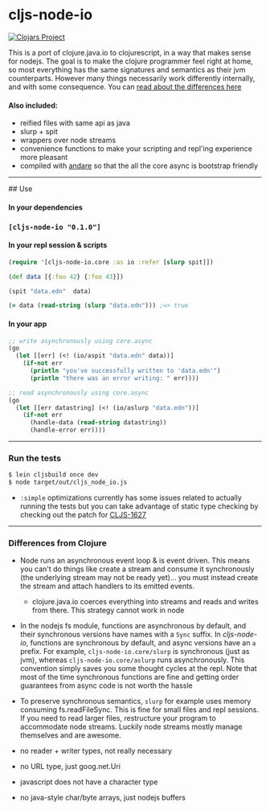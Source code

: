 # cljs-node-io

[![Clojars Project](https://img.shields.io/clojars/v/cljs-node-io.svg)](https://clojars.org/cljs-node-io)

This is a port of clojure.java.io to clojurescript, in a way that makes sense for nodejs. The goal is to make the clojure programmer feel right at home, so most everything has the same signatures and semantics as their jvm counterparts. However many things necessarily work differently internally, and with some consequence. You can [read about the differences here](#differences-from-clojure)

#### Also included:
  + reified files with same api as java
  + slurp + spit
  + wrappers over node streams
  + convenience functions to make your scripting and repl'ing experience more pleasant
  + compiled with [andare](https://github.com/mfikes/andare) so that the all the core async is bootstrap friendly

<hr>
## Use

#### In your dependencies

### `[cljs-node-io "0.1.0"]`

#### In your repl session & scripts

```clojure
(require '[cljs-node-io.core :as io :refer [slurp spit]])

(def data [{:foo 42} {:foo 43}])

(spit "data.edn"  data)

(= data (read-string (slurp "data.edn"))) ;=> true

```

#### In your app

```clojure
;; write asynchronously using core.async
(go
  (let [[err] (<! (io/aspit "data.edn" data))]
    (if-not err
      (println "you've successfully written to 'data.edn'")
      (println "there was an error writing: " err))))

;; read asynchronously using core.async
(go
  (let [[err datastring] (<! (io/aslurp "data.edn"))]
    (if-not err
      (handle-data (read-string datastring))
      (handle-error err))))

```
<hr>

### Run the tests
```sh
$ lein cljsbuild once dev
$ node target/out/cljs_node_io.js
```
+ `:simple` optimizations currently has some issues related to actually running the tests but you can take advantage of static type checking by checking out the patch for [CLJS-1627](http://dev.clojure.org/jira/browse/CLJS-1627)

<hr>

### Differences from Clojure
  + Node runs an asynchronous event loop & is event driven. This means you can't do things like create a stream and consume it synchronously (the underlying stream may not be ready yet)... you must instead create the stream and attach handlers to its emitted events.
    - clojure.java.io coerces everything into streams and reads and writes from there. This strategy cannot work in node


  + In the nodejs fs module, functions are asynchronous by default, and their synchronous versions have names with a `Sync` suffix. In *cljs-node-io*, functions are synchronous by default, and async versions have an `a` prefix.  For example, `cljs-node-io.core/slurp` is synchronous (just as jvm), whereas `cljs-node-io.core/aslurp` runs asynchronously. This convention simply saves you some thought cycles at the repl. Note that most of the time synchronous functions are fine and getting order guarantees from async code is not worth the hassle


  + To preserve synchronous semantics, `slurp` for example uses memory consuming fs.readFileSync. This is fine for small files and repl sessions. If you need to read larger files, restructure your program to accommodate node streams. Luckily node streams mostly manage themselves and are awesome.


  + no reader + writer types, not really necessary
  + no URL type, just goog.net.Uri
  + javascript does not have a character type
  + no java-style char/byte arrays, just nodejs buffers

